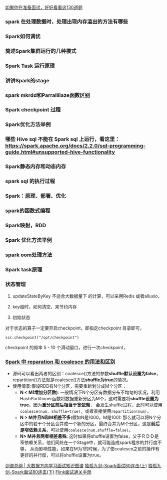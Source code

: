 [如果你在准备面试，好好看看这130道题](https://mp.weixin.qq.com/s?__biz=MzU3MzgwNTU2Mg==&mid=2247486986&idx=1&sn=422d1a3c11c72ff97b32cc01142839f4&chksm=fd3d489fca4ac1895242ab94b932b12c65dc57b5f3a16acc7084dc8a189e9026290245a64c4f&mpshare=1&scene=1&srcid=&sharer_sharetime=1579174252390&sharer_shareid=345c18b24b01f8311961001c70cf35b3&key=f91b344e81f23c9af14d8e7354de003ff6fbbd565bc3b0e5b3ba446506de018fb701383dd19de608dde4bef87e0e3a59e5754139013965febd896922ca71d6b5473514b5f5a7d5f0ad6d69edb624535d&ascene=1&uin=MjM4MjczMTEwOA%3D%3D&devicetype=Windows+10&version=62080079&lang=en&exportkey=Aw2kh%2FXGVBHi2iVJUqa2WIY%3D&pass_ticket=ZulPYShl4bJ10cURsZaoessTcFyWeQhM9e8i8cSX5tauZi%2BZCWWZJ3QGDMzQjtUN)

### spark 在处理数据时，处理出现内存溢出的方法有哪些


### Spark如何调优 

### 简述Spark集群运行的几种模式 

### Spark Task 运行原理

### 讲讲Spark的stage 

### spark mkrdd和Parrallilaze函数区别 

### Spark checkpoint 过程 


### Spark优化方法举例 


### 哪些 Hive sql 不能在 Spark sql 上运行，看这里：https://spark.apache.org/docs/2.2.0/sql-programming-guide.html#unsupported-hive-functionality 


### Spark静态内存和动态内存 


### spark sql 的执行过程 



### Spark：原理、部署、优化 

### spark的函数式编程 


### Spark映射，RDD

### Spark 优化方法举例 

### spark oom处理方法 

### Spark task原理 

### 状态管理

   1. updateStateByKey 不适合大数据量下 的计算，可以采用Redis 或者alluxio，
   2. key超时，如何清空，来节约内存
        
   3. 初始状态

对于状态的算子一定要开启checkpoint，即指定checkpoint 目录即可，
```
ssc.checkpoint("/opt/checkpoint")
```
checkpoint 的频率
5 - 10 个滑动窗口，进行一次checkpoint，





### [Spark 中 reparation 和 coalesce 的用法和区别](https://mp.weixin.qq.com/s?__biz=MzA3MDY0NTMxOQ==&mid=2247487893&idx=1&sn=a004ecea5a0a4e0c8b8bdb0714d1e0c3&chksm=9f38f2bda84f7bab14ee8ceb8d52ea242084397abf652d42c0d9ae7419532876ecfb8cabd02a&scene=126&sessionid=1585881131&key=3ad268967871374a25fe0814da992c03d4d978ebb05395660a0ca0535ebdc69354dac047a9f90a0b34e17f970518c6fb968f6859339a04861f5cb6fb790b3579b05ebbe5efb44bbf9fb9f4022419e70b&ascene=1&uin=MjM4MjczMTEwOA%3D%3D&devicetype=Windows+10&version=62080079&lang=en&exportkey=A65pyzU4mQrz3G2WbgIo9xE%3D&pass_ticket=oKNsyt75%2BtncoPHe0vyVGrkjqohk3yaYxaM1j4z5a9%2BPuSf68KUQ4g2uf4ESA92r)
- 源码可以看出两者的区别：coalesce()方法的参数**shuffle默认设置为false**，repartition()方法就是coalesce()方法**shuffle为true**的情况。
- 使用情景:假设RDD有N个分区，需要重新划分成M个分区：
   - **N < M(增加分区数)**: 一般情况下N个分区有数据分布不均匀的状况，利用HashPartitioner函数将数据重新分区为M个，这时需要将**shuffle设置为true**。因为**重分区前后相当于宽依赖**，
   会发生shuffle过程，此时可以使用 ``` coalesce(num, shuffle=true) ```，或者直接使用```repartition(num)```。
   - **N > M并且N和M相差不多**(假如N是1000，M是100): 那么就可以将N个分区中的若干个分区合并成一个新的分区，最终合并为M个分区，这是**前后是窄依赖关系**，可以使用```coalesce(num,shuffle=false)```。
   - **N> M并且两者相差悬殊**: 这时如果将shuffle设置为false，父子ＲＤＤ是窄依赖关系，他们同处在一个Stage中，就可能造成spark程序的并行度不够，
   从而影响性能，如果在M为1的时候，为了使coalesce之前的操作有更好的并行度，可以将shuffle设置为true。



[剑谱总纲 | 大数据方向学习面试知识图谱](https://mp.weixin.qq.com/s/mi7ZhIpbgqGi9yu0_nuVTA)
[独孤九剑-Spark面试80连击(上)](https://mp.weixin.qq.com/s/i1ZkCbhUM7Dcygvn2CrTSw)
[独孤九剑-Spark面试80连击(下)](https://mp.weixin.qq.com/s/5YhDK0T3JUHySVCW13bv2Q)
[Flink面试通关手册](https://mp.weixin.qq.com/s/xRqrojjFITuhswtjNJo7OQ)

